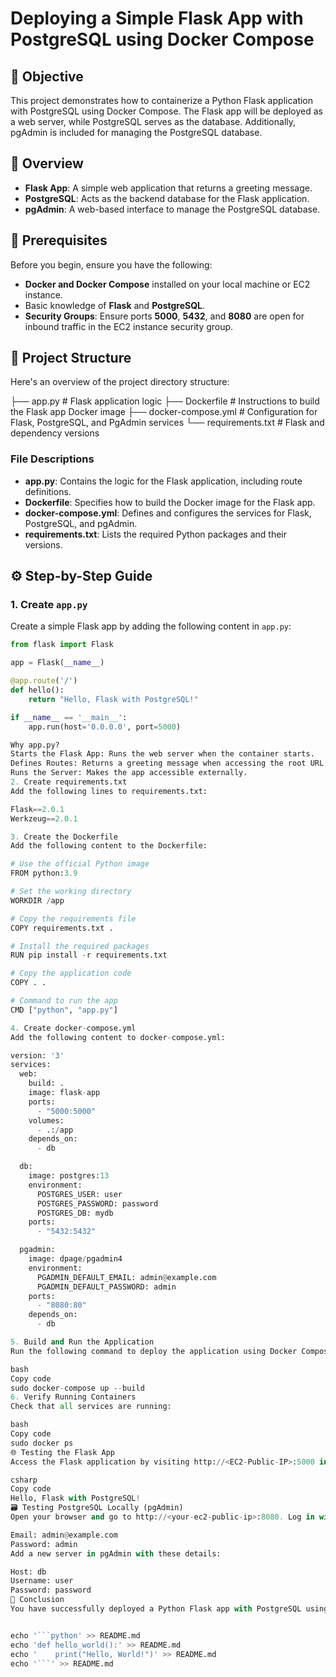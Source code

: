 # Deploying a Simple Flask App with PostgreSQL using Docker Compose

## 🚀 Objective

This project demonstrates how to containerize a Python Flask application with PostgreSQL using Docker Compose. The Flask app will be deployed as a web server, while PostgreSQL serves as the database. Additionally, pgAdmin is included for managing the PostgreSQL database.

## 🧰 Overview

- **Flask App**: A simple web application that returns a greeting message.
- **PostgreSQL**: Acts as the backend database for the Flask application.
- **pgAdmin**: A web-based interface to manage the PostgreSQL database.

## 🧩 Prerequisites

Before you begin, ensure you have the following:

- **Docker and Docker Compose** installed on your local machine or EC2 instance.
- Basic knowledge of **Flask** and **PostgreSQL**.
- **Security Groups**: Ensure ports **5000**, **5432**, and **8080** are open for inbound traffic in the EC2 instance security group.

## 📁 Project Structure

Here's an overview of the project directory structure:

├── app.py # Flask application logic ├── Dockerfile # Instructions to build the Flask app Docker image ├── docker-compose.yml # Configuration for Flask, PostgreSQL, and PgAdmin services └── requirements.txt # Flask and dependency versions

### File Descriptions

- **app.py**: Contains the logic for the Flask application, including route definitions.
- **Dockerfile**: Specifies how to build the Docker image for the Flask app.
- **docker-compose.yml**: Defines and configures the services for Flask, PostgreSQL, and pgAdmin.
- **requirements.txt**: Lists the required Python packages and their versions.

## ⚙️ Step-by-Step Guide

### 1. Create `app.py`

Create a simple Flask app by adding the following content in `app.py`:

```python
from flask import Flask

app = Flask(__name__)

@app.route('/')
def hello():
    return "Hello, Flask with PostgreSQL!"

if __name__ == '__main__':
    app.run(host='0.0.0.0', port=5000)

Why app.py?
Starts the Flask App: Runs the web server when the container starts.
Defines Routes: Returns a greeting message when accessing the root URL.
Runs the Server: Makes the app accessible externally.
2. Create requirements.txt
Add the following lines to requirements.txt:

Flask==2.0.1
Werkzeug==2.0.1

3. Create the Dockerfile
Add the following content to the Dockerfile:

# Use the official Python image
FROM python:3.9

# Set the working directory
WORKDIR /app

# Copy the requirements file
COPY requirements.txt .

# Install the required packages
RUN pip install -r requirements.txt

# Copy the application code
COPY . .

# Command to run the app
CMD ["python", "app.py"]

4. Create docker-compose.yml
Add the following content to docker-compose.yml:

version: '3'
services:
  web:
    build: .
    image: flask-app
    ports:
      - "5000:5000"
    volumes:
      - .:/app
    depends_on:
      - db

  db:
    image: postgres:13
    environment:
      POSTGRES_USER: user
      POSTGRES_PASSWORD: password
      POSTGRES_DB: mydb
    ports:
      - "5432:5432"

  pgadmin:
    image: dpage/pgadmin4
    environment:
      PGADMIN_DEFAULT_EMAIL: admin@example.com
      PGADMIN_DEFAULT_PASSWORD: admin
    ports:
      - "8080:80"
    depends_on:
      - db

5. Build and Run the Application
Run the following command to deploy the application using Docker Compose:

bash
Copy code
sudo docker-compose up --build
6. Verify Running Containers
Check that all services are running:

bash
Copy code
sudo docker ps
🌐 Testing the Flask App
Access the Flask application by visiting http://<EC2-Public-IP>:5000 in your web browser. You should see:

csharp
Copy code
Hello, Flask with PostgreSQL!
🗃️ Testing PostgreSQL Locally (pgAdmin)
Open your browser and go to http://<your-ec2-public-ip>:8080. Log in with the following credentials:

Email: admin@example.com
Password: admin
Add a new server in pgAdmin with these details:

Host: db
Username: user
Password: password
🎯 Conclusion
You have successfully deployed a Python Flask app with PostgreSQL using Docker Compose. This project illustrates how to containerize multiple services and link them effectively using Docker Compose. It serves as a solid foundation for developing and testing scalable applications.


echo '```python' >> README.md
echo 'def hello_world():' >> README.md
echo '    print("Hello, World!")' >> README.md
echo '```' >> README.md


